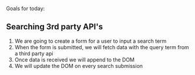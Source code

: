 Goals for today:

## Searching 3rd party API's 

1. We are going to create a form for a user to input a search term
2. When the form is submitted, we will fetch data with the query term from a third party api 
3. Once data is received we will append to the DOM 
4. We will update the DOM on every search submission 


